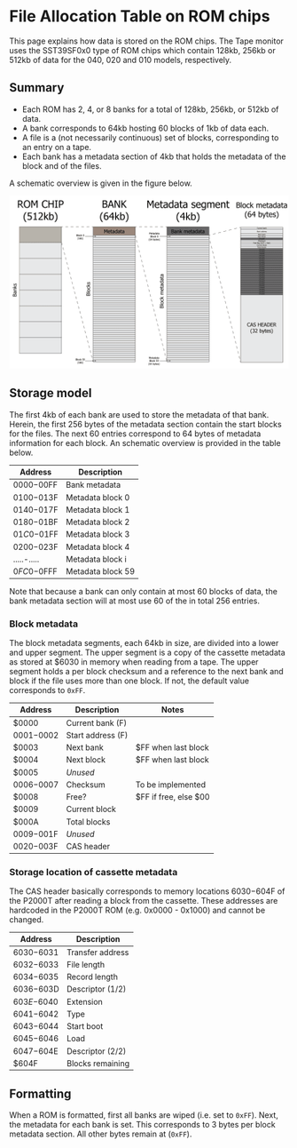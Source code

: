 # File Allocation Table on ROM chips

This page explains how data is stored on the ROM chips. The Tape monitor uses
the SST39SF0x0 type of ROM chips which contain 128kb, 256kb or 512kb of data
for the 040, 020 and 010 models, respectively.

## Summary

* Each ROM has 2, 4, or 8 banks for a total of 128kb, 256kb, or 512kb of data.
* A bank corresponds to 64kb hosting 60 blocks of 1kb of data each.
* A file is a (not necessarily continuous) set of blocks, corresponding to
  an entry on a tape.
* Each bank has a metadata section of 4kb that holds the metadata of the block
  and of the files.

A schematic overview is given in the figure below.

![Overview storage model](img/p2000t-tapemonitor-romfat.png)

## Storage model

The first 4kb of each bank are used to store the metadata of that bank. Herein,
the first 256 bytes of the metadata section contain the start blocks for the
files. The next 60 entries correspond to 64 bytes of metadata information for
each block. An schematic overview is provided in the table below.

|   Address   | Description       |
|-------------|-------------------|
| $0000-$00FF | Bank metadata     |
| $0100-$013F | Metadata block 0  |
| $0140-$017F | Metadata block 1  |
| $0180-$01BF | Metadata block 2  |
| $01C0-$01FF | Metadata block 3  |
| $0200-$023F | Metadata block 4  |
| .....-..... | Metadata block i  |
| $0FC0-$0FFF | Metadata block 59 |

Note that because a bank can only contain at most 60 blocks of data, the bank
metadata section will at most use 60 of the in total 256 entries.

### Block metadata

The block metadata segments, each 64kb in size, are divided into a lower and
upper segment. The upper segment is a copy of the cassette metadata as stored
at $6030 in memory when reading from a tape. The upper segment holds a
per block checksum and a reference to the next bank and block if the file
uses more than one block. If not, the default value corresponds to `0xFF`.

|   Address   | Description        |         Notes            |
|-------------|--------------------|--------------------------|
|       $0000 | Current bank  (F)  |                          |
| $0001-$0002 | Start address (F)  |                          |
|       $0003 | Next bank          | $FF when last block      |
| $0004       | Next block         | $FF when last block      |
| $0005       | *Unused*           |                          |
| $0006-$0007 | Checksum           | To be implemented        |
|       $0008 | Free?              | $FF if free, else $00    |
|       $0009 | Current block      |                          |
|       $000A | Total blocks       |                          |
| $0009-$001F | *Unused*           |                          |
| $0020-$003F | CAS header         |                          |

### Storage location of cassette metadata

The CAS header basically corresponds to memory locations $6030-$604F of the
P2000T after reading a block from the cassette. These addresses are hardcoded 
in the P2000T ROM (e.g. 0x0000 - 0x1000) and cannot be changed.

|   Address   | Description      |
|-------------|------------------|
| $6030-$6031 | Transfer address |
| $6032-$6033 | File length      |
| $6034-$6035 | Record length    |
| $6036-$603D | Descriptor (1/2) |
| $603E-$6040 | Extension        |
| $6041-$6042 | Type             |
| $6043-$6044 | Start boot       |
| $6045-$6046 | Load             |
| $6047-$604E | Descriptor (2/2) |
|       $604F | Blocks remaining |

## Formatting

When a ROM is formatted, first all banks are wiped (i.e. set to `0xFF`). Next,
the metadata for each bank is set. This corresponds to 3 bytes per block metadata
section. All other bytes remain at (`0xFF`).